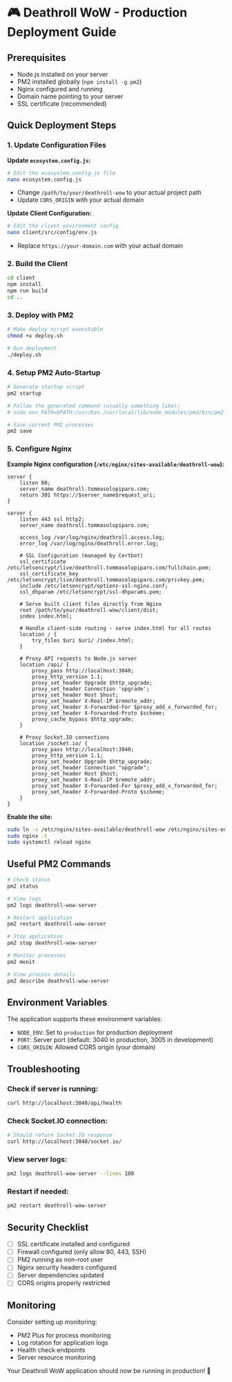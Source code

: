 # 🎮 Deathroll WoW - Production Deployment Guide

## Prerequisites
- Node.js installed on your server
- PM2 installed globally (`npm install -g pm2`)
- Nginx configured and running
- Domain name pointing to your server
- SSL certificate (recommended)

## Quick Deployment Steps

### 1. Update Configuration Files

**Update `ecosystem.config.js`:**
```bash
# Edit the ecosystem.config.js file
nano ecosystem.config.js
```
- Change `/path/to/your/deathroll-wow` to your actual project path
- Update `CORS_ORIGIN` with your actual domain

**Update Client Configuration:**
```bash
# Edit the client environment config
nano client/src/config/env.js
```
- Replace `https://your-domain.com` with your actual domain

### 2. Build the Client
```bash
cd client
npm install
npm run build
cd ..
```

### 3. Deploy with PM2
```bash
# Make deploy script executable
chmod +x deploy.sh

# Run deployment
./deploy.sh
```

### 4. Setup PM2 Auto-Startup
```bash
# Generate startup script
pm2 startup

# Follow the generated command (usually something like):
# sudo env PATH=$PATH:/usr/bin /usr/local/lib/node_modules/pm2/bin/pm2 startup systemd -u youruser --hp /home/youruser

# Save current PM2 processes
pm2 save
```

### 5. Configure Nginx

**Example Nginx configuration (`/etc/nginx/sites-available/deathroll-wow`):**
```nginx
server {
    listen 80;
    server_name deathroll.tommasolopiparo.com;
    return 301 https://$server_name$request_uri;
}

server {
    listen 443 ssl http2;
    server_name deathroll.tommasolopiparo.com;

    access_log /var/log/nginx/deathroll.access.log;
    error_log /var/log/nginx/deathroll.error.log;

    # SSL Configuration (managed by Certbot)
    ssl_certificate /etc/letsencrypt/live/deathroll.tommasolopiparo.com/fullchain.pem;
    ssl_certificate_key /etc/letsencrypt/live/deathroll.tommasolopiparo.com/privkey.pem;
    include /etc/letsencrypt/options-ssl-nginx.conf;
    ssl_dhparam /etc/letsencrypt/ssl-dhparams.pem;

    # Serve built client files directly from Nginx
    root /path/to/your/deathroll-wow/client/dist;
    index index.html;

    # Handle client-side routing - serve index.html for all routes
    location / {
        try_files $uri $uri/ /index.html;
    }

    # Proxy API requests to Node.js server
    location /api/ {
        proxy_pass http://localhost:3040;
        proxy_http_version 1.1;
        proxy_set_header Upgrade $http_upgrade;
        proxy_set_header Connection 'upgrade';
        proxy_set_header Host $host;
        proxy_set_header X-Real-IP $remote_addr;
        proxy_set_header X-Forwarded-For $proxy_add_x_forwarded_for;
        proxy_set_header X-Forwarded-Proto $scheme;
        proxy_cache_bypass $http_upgrade;
    }

    # Proxy Socket.IO connections
    location /socket.io/ {
        proxy_pass http://localhost:3040;
        proxy_http_version 1.1;
        proxy_set_header Upgrade $http_upgrade;
        proxy_set_header Connection "upgrade";
        proxy_set_header Host $host;
        proxy_set_header X-Real-IP $remote_addr;
        proxy_set_header X-Forwarded-For $proxy_add_x_forwarded_for;
        proxy_set_header X-Forwarded-Proto $scheme;
    }
}
```

**Enable the site:**
```bash
sudo ln -s /etc/nginx/sites-available/deathroll-wow /etc/nginx/sites-enabled/
sudo nginx -t
sudo systemctl reload nginx
```

## Useful PM2 Commands

```bash
# Check status
pm2 status

# View logs
pm2 logs deathroll-wow-server

# Restart application
pm2 restart deathroll-wow-server

# Stop application
pm2 stop deathroll-wow-server

# Monitor processes
pm2 monit

# View process details
pm2 describe deathroll-wow-server
```

## Environment Variables

The application supports these environment variables:

- `NODE_ENV`: Set to `production` for production deployment
- `PORT`: Server port (default: 3040 in production, 3005 in development)
- `CORS_ORIGIN`: Allowed CORS origin (your domain)

## Troubleshooting

### Check if server is running:
```bash
curl http://localhost:3040/api/health
```

### Check Socket.IO connection:
```bash
# Should return Socket.IO response
curl http://localhost:3040/socket.io/
```

### View server logs:
```bash
pm2 logs deathroll-wow-server --lines 100
```

### Restart if needed:
```bash
pm2 restart deathroll-wow-server
```

## Security Checklist

- [ ] SSL certificate installed and configured
- [ ] Firewall configured (only allow 80, 443, SSH)
- [ ] PM2 running as non-root user
- [ ] Nginx security headers configured
- [ ] Server dependencies updated
- [ ] CORS origins properly restricted

## Monitoring

Consider setting up monitoring:
- PM2 Plus for process monitoring
- Log rotation for application logs
- Health check endpoints
- Server resource monitoring

Your Deathroll WoW application should now be running in production! 🚀
